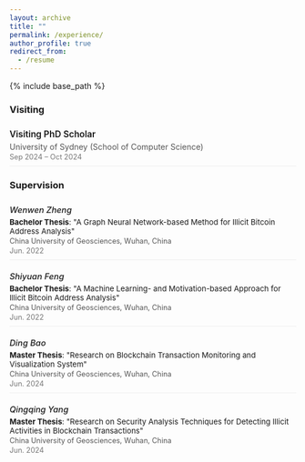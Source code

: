 ```yaml
---
layout: archive
title: ""
permalink: /experience/
author_profile: true
redirect_from:
  - /resume
---
```


{% include base_path %}


### Visiting

<style>
  /* Visiting 样式 */
  .visiting-item {
    margin-bottom: 12px;
    padding: 8px 0;
    border-bottom: 1px solid #eee;
  }
  .visiting-role {
    font-weight: 600;
    font-size: 1.1em;
  }
  .visiting-details {
    margin-top: 4px;
    color: #555;
  }
  .visiting-time {
    margin-top: 2px;
    font-size: 0.9em;
    color: #777;
  }

  /* Supervision 样式 */
  .supervision-list {
    list-style: none;
    padding: 0;
    margin: 0;
  }
  .supervision-item {
    margin-bottom: 12px;
    padding: 8px 0;
    border-bottom: 1px solid #eee;
  }
  .supervision-item:last-child {
    border-bottom: none;
  }
  .supervision-name {
    font-weight: 500;
    font-size: 1.05em;
  }
  .supervision-title {
    margin-top: 4px;
    font-size: 0.95em;
  }
  .supervision-location {
    margin-top: 2px;
    font-size: 0.9em;
    color: #555;
  }
  .supervision-date {
    margin-top: 2px;
    font-size: 0.9em;
    color: #777;
  }

  /* 响应式调整：屏幕宽度小于600px时 */
  @media (max-width: 600px) {
    .visiting-role,
    .supervision-name {
      font-size: 1em;
    }
    .visiting-time,
    .supervision-date {
      font-size: 0.85em;
    }
    .visiting-item,
    .supervision-item {
      padding: 6px 0;
    }
  }
</style>

<div class="visiting-item">
  <div class="visiting-role">Visiting PhD Scholar</div>
  <div class="visiting-details">University of Sydney (School of Computer Science)</div>
  <div class="visiting-time">Sep 2024 – Oct 2024</div>
</div>

### Supervision

<ul class="supervision-list">
  <li class="supervision-item">
    <div class="supervision-name"><em>Wenwen Zheng</em></div>
    <div class="supervision-title"><strong>Bachelor Thesis</strong>: "A Graph Neural Network-based Method for Illicit Bitcoin Address Analysis"</div>
    <div class="supervision-location">China University of Geosciences, Wuhan, China</div>
    <div class="supervision-date">Jun. 2022</div>
  </li>
  <li class="supervision-item">
    <div class="supervision-name"><em>Shiyuan Feng</em></div>
    <div class="supervision-title"><strong>Bachelor Thesis</strong>: "A Machine Learning- and Motivation-based Approach for Illicit Bitcoin Address Analysis"</div>
    <div class="supervision-location">China University of Geosciences, Wuhan, China</div>
    <div class="supervision-date">Jun. 2022</div>
  </li>
  <li class="supervision-item">
    <div class="supervision-name"><em>Ding Bao</em></div>
    <div class="supervision-title"><strong>Master Thesis</strong>: "Research on Blockchain Transaction Monitoring and Visualization System"</div>
    <div class="supervision-location">China University of Geosciences, Wuhan, China</div>
    <div class="supervision-date">Jun. 2024</div>
  </li>
  <li class="supervision-item">
    <div class="supervision-name"><em>Qingqing Yang</em></div>
    <div class="supervision-title"><strong>Master Thesis</strong>: "Research on Security Analysis Techniques for Detecting Illicit Activities in Blockchain Transactions"</div>
    <div class="supervision-location">China University of Geosciences, Wuhan, China</div>
    <div class="supervision-date">Jun. 2024</div>
  </li>
</ul>




<!--# Visiting

* Visiting PhD Scholar, University of Sydney (School of Computer Science), Sep 2024 – Oct 2024

# Supervision

* *Wenwen Zheng*, **Bachelor Thesis**: "A Graph Neural Network-based Method for Illicit Bitcoin Address Analysis", China University of Geosciences, Wuhan, China, Jun. 2022
* *Shiyuan Feng*, **Bachelor Thesis**: "A Machine Learning- and Motivation-based Approach for Illicit Bitcoin Address Analysis", China University of Geosciences, Wuhan, China, Jun. 2022
* *Ding Bao*, **Master Thesis**: "Research on Blockchain Transaction Monitoring and Visualization System", China University of Geosciences, Wuhan, China, Jun. 2024
* *Qingqing Yang*, **Master Thesis**: "Research on Security Analysis Techniques for Detecting Illicit Activities in Blockchain Transactions", China University of Geosciences, Wuhan, China, Jun. 2024 -->
 


<!-- # Intership -->


  
